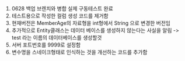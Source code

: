 1. 0628 백업 브렌치와 병합 실제 구동테스트 완료
2. 테스트용으로 작성한 컬럼 생성 코드를 제거함
3. 현재버전은 MemberAge의 자료형을 int형에서 String 으로 변경한 버전임
4. 추가적으로 Entity클래스는 데이터 베이스를 생성하지 않는다는 사실을 알림 -> test 라는 이름의 데이터베이스를 생성할것
5. 서버 포트번호를 9999로 설정함
6. 변수명을 스네이크형태로 인식하는 것을 개선하는 코드를 추가함
